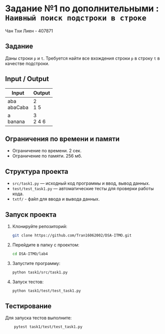 # Задание №1 по дополнительными  : `Наивный поиск подстроки в строке`
Чан Тхи Лиен - 407871

## Задание
Даны строки `p` и `t`. Требуется найти все вхождения строки 
`p` в строку `t` в качестве подстроки.

## Input / Output 

| Input              | Output      |
|--------------------|-------------|
| aba<br/>abaCaba    | 2<br/>1 5   |
| a<br/>banana       | 3<br/>2 4 6 |


## Ограничения по времени и памяти

- Ограничение по времени. 2 сек.
- Ограничение по памяти. 256 мб.

## Структура проекта
- `src/task1.py` — исходный код программы и ввод, вывод данных.
- `test/test_task1.py` — автоматические тесты для проверки работы кода.
- `txtf/` - файл для ввода и вывода данных.
## Запуск проекта
1. Клонируйте репозиторий:
   ```bash
   git clone https://github.com/Tran16062002/DSA-ITMO.git
   ```
2. Перейдите в папку с проектом:
   ```bash
   cd DSA-ITMO/lab4
   ```
3. Запустите программу:
   ```bash
   python task1/src/task1.py
   ```

4. Запуск тестов:
   ```bash
   python task1/test/test_task1.py
   ```
## Тестирование
Для запуска тестов выполните:
```bash
    pytest task1/test/test_task1.py
```
